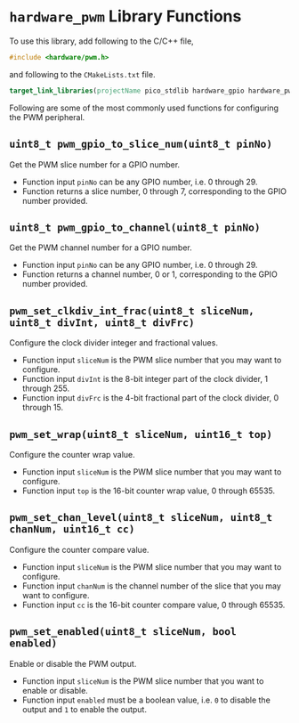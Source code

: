# `hardware_pwm` Library Functions
To use this library, add following to the C/C++ file,
```c++
#include <hardware/pwm.h>
```
and following to the `CMakeLists.txt` file.
```cmake
target_link_libraries(projectName pico_stdlib hardware_gpio hardware_pwm)
```

Following are some of the most commonly used functions for configuring the PWM peripheral.

## `uint8_t pwm_gpio_to_slice_num(uint8_t pinNo)`
Get the PWM slice number for a GPIO number.
- Function input `pinNo` can be any GPIO number, i.e. 0 through 29.
- Function returns a slice number, 0 through 7, corresponding to the GPIO number provided.

## `uint8_t pwm_gpio_to_channel(uint8_t pinNo)`
Get the PWM channel number for a GPIO number.
- Function input `pinNo` can be any GPIO number, i.e. 0 through 29.
- Function returns a channel number, 0 or 1, corresponding to the GPIO number provided.

## `pwm_set_clkdiv_int_frac(uint8_t sliceNum, uint8_t divInt, uint8_t divFrc)`
Configure the clock divider integer and fractional values.
- Function input `sliceNum` is the PWM slice number that you may want to configure.
- Function input `divInt` is the 8-bit integer part of the clock divider, 1 through 255.
- Function input `divFrc` is the 4-bit fractional part of the clock divider, 0 through 15.

## `pwm_set_wrap(uint8_t sliceNum, uint16_t top)`
Configure the counter wrap value.
- Function input `sliceNum` is the PWM slice number that you may want to configure.
- Function input `top` is the 16-bit counter wrap value, 0 through 65535.

## `pwm_set_chan_level(uint8_t sliceNum, uint8_t chanNum, uint16_t cc)`
Configure the counter compare value.
- Function input `sliceNum` is the PWM slice number that you may want to configure.
- Function input `chanNum` is the channel number of the slice that you may want to configure.
- Function input `cc` is the 16-bit counter compare value, 0 through 65535.

## `pwm_set_enabled(uint8_t sliceNum, bool enabled)`
Enable or disable the PWM output.
- Function input `sliceNum` is the PWM slice number that you want to enable or disable.
- Function input `enabled` must be a boolean value, i.e. `0` to disable the output and `1` to enable the output. 
